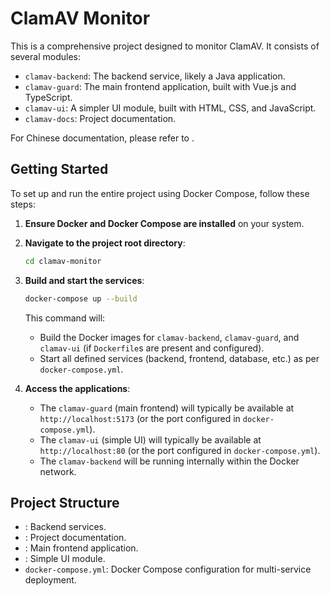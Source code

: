 # ClamAV Monitor

This is a comprehensive project designed to monitor ClamAV. It consists of several modules:

- `clamav-backend`: The backend service, likely a Java application.
- `clamav-guard`: The main frontend application, built with Vue.js and TypeScript.
- `clamav-ui`: A simpler UI module, built with HTML, CSS, and JavaScript.
- `clamav-docs`: Project documentation.

For Chinese documentation, please refer to <mcfile name="README.zh-CN.md" path="c:\Users\Administrator\OneDrive\桌面\clamav-monitor\README.zh-CN.md"></mcfile>.

## Getting Started

To set up and run the entire project using Docker Compose, follow these steps:

1.  **Ensure Docker and Docker Compose are installed** on your system.

2.  **Navigate to the project root directory**:
    ```bash
    cd clamav-monitor
    ```

3.  **Build and start the services**:
    ```bash
    docker-compose up --build
    ```

    This command will:
    - Build the Docker images for `clamav-backend`, `clamav-guard`, and `clamav-ui` (if `Dockerfile`s are present and configured).
    - Start all defined services (backend, frontend, database, etc.) as per `docker-compose.yml`.

4.  **Access the applications**:
    - The `clamav-guard` (main frontend) will typically be available at `http://localhost:5173` (or the port configured in `docker-compose.yml`).
    - The `clamav-ui` (simple UI) will typically be available at `http://localhost:80` (or the port configured in `docker-compose.yml`).
    - The `clamav-backend` will be running internally within the Docker network.

## Project Structure

- <mcfolder name="clamav-backend" path="c:\Users\Administrator\OneDrive\桌面\clamav-monitor/clamav-backend\"></mcfolder>: Backend services.
- <mcfolder name="clamav-docs" path="c:\Users\Administrator\OneDrive\桌面\clamav-monitor/clamav-docs\"></mcfolder>: Project documentation.
- <mcfolder name="clamav-guard" path="c:\Users\Administrator\OneDrive\桌面\clamav-monitor/clamav-guard\"></mcfolder>: Main frontend application.
- <mcfolder name="clamav-ui" path="c:\Users\Administrator\OneDrive\桌面\clamav-monitor/clamav-ui\"></mcfolder>: Simple UI module.
- `docker-compose.yml`: Docker Compose configuration for multi-service deployment.